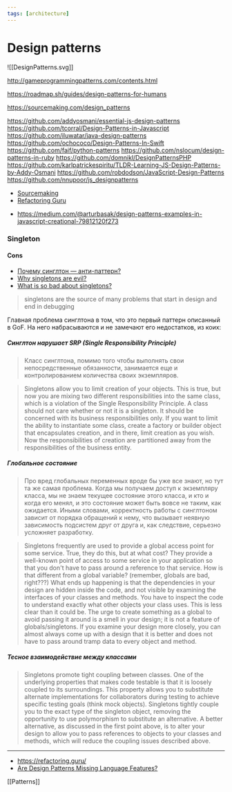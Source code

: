 ```yaml
---
tags: [architecture]
---
```


# Design patterns
![[DesignPatterns.svg]]

http://gameprogrammingpatterns.com/contents.html

https://roadmap.sh/guides/design-patterns-for-humans

https://sourcemaking.com/design_patterns

https://github.com/addyosmani/essential-js-design-patterns
https://github.com/tcorral/Design-Patterns-in-Javascript
https://github.com/iluwatar/java-design-patterns
https://github.com/ochococo/Design-Patterns-In-Swift
https://github.com/faif/python-patterns
https://github.com/nslocum/design-patterns-in-ruby
https://github.com/domnikl/DesignPatternsPHP
https://github.com/karlpatrickespiritu/TLDR-Learning-JS-Design-Patterns-by-Addy-Osmani
https://github.com/robdodson/JavaScript-Design-Patterns
https://github.com/nnupoor/js_designpatterns

- [Sourcemaking](https://sourcemaking.com/)
- [Refactoring Guru](https://refactoring.guru)

* https://medium.com/@arturbasak/design-patterns-examples-in-javascript-creational-79812120f273

### Singleton

#### Cons

- [Почему синглтон — анти-паттерн?](http://rsdn.org/forum/design/2615563.1)
- [Why singletons are evil?](https://blogs.msdn.microsoft.com/scottdensmore/2004/05/25/why-singletons-are-evil/)
- [What is so bad about singletons?](https://stackoverflow.com/questions/137975/what-is-so-bad-about-singletons)

> singletons are the source of many problems that start in design and end in debugging

Главная проблема синглтона в том, что это первый паттерн описанный в GoF. На
него набрасываются и не замечают его недостатков, из коих:

##### Синглтон нарушает SRP (Single Responsibility Principle)

> Класс синглтона, помимо того чтобы выполнять свои непосредственные
> обязанности, занимается еще и контролированием количества своих экземпляров.

> Singletons allow you to limit creation of your objects. This is true, but now
> you are mixing two different responsibilities into the same class, which is a
> violation of the Single Responsibility Principle. A class should not care
> whether or not it is a singleton. It should be concerned with its business
> responsibilities only. If you want to limit the ability to instantiate some
> class, create a factory or builder object that encapsulates creation, and in
> there, limit creation as you wish. Now the responsibilities of creation are
> partitioned away from the responsibilities of the business entity.

##### Глобальное состояние

> Про вред глобальных переменных вроде бы уже все знают, но тут та же самая
> проблема. Когда мы получаем доступ к экземпляру класса, мы не знаем текущее
> состояние этого класса, и кто и когда его менял, и это состояние может быть
> вовсе не таким, как ожидается. Иными словами, корректность работы с синглтоном
> зависит от порядка обращений к нему, что вызывает неявную зависимость
> подсистем друг от друга и, как следствие, серьезно усложняет разработку.

> Singletons frequently are used to provide a global access point for some
> service. True, they do this, but at what cost? They provide a well-known point
> of access to some service in your application so that you don't have to pass
> around a reference to that service. How is that different from a global
> variable? (remember, globals are bad, right???) What ends up happening is that
> the dependencies in your design are hidden inside the code, and not visible by
> examining the interfaces of your classes and methods. You have to inspect the
> code to understand exactly what other objects your class uses. This is less
> clear than it could be. The urge to create something as a global to avoid
> passing it around is a smell in your design; it is not a feature of
> globals/singletons. If you examine your design more closely, you can almost
> always come up with a design that it is better and does not have to pass
> around tramp data to every object and method.

##### Тесное взаимодействие между классами

> Singletons promote tight coupling between classes. One of the underlying
> properties that makes code testable is that it is loosely coupled to its
> surroundings. This property allows you to substitute alternate implementations
> for collaborators during testing to achieve specific testing goals (think mock
> objects). Singletons tightly couple you to the exact type of the singleton
> object, removing the opportunity to use polymorphism to substitute an
> alternative. A better alternative, as discussed in the first point above, is
> to alter your design to allow you to pass references to objects to your
> classes and methods, which will reduce the coupling issues described above.

---

- https://refactoring.guru/
- [Are Design Patterns Missing Language Features?](http://wiki.c2.com/?AreDesignPatternsMissingLanguageFeatures)

[[Patterns]]